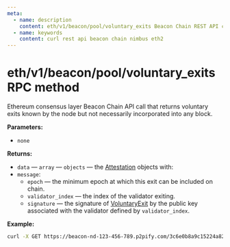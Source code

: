 ```yaml
---
meta:
  - name: description
    content: eth/v1/beacon/pool/voluntary_exits Beacon Chain REST API call details and examples.
  - name: keywords
    content: curl rest api beacon chain nimbus eth2
---
```


# eth/v1/beacon/pool/voluntary_exits RPC method

Ethereum consensus layer Beacon Chain API call that returns voluntary exits known by the node but not necessarily incorporated into any block.

**Parameters:**

* `none`

**Returns:**

* `data` — `array` — `objects` — the [Attestation](https://github.com/ethereum/consensus-specs/blob/dev/specs/phase0/beacon-chain.md#attestation) objects with:
 * `message`:
   * `epoch` — the minimum epoch at which this exit can be included on chain.
   * `validator_index` — the index of the validator exiting.
   * `signature` — the signature of [VoluntaryExit](https://github.com/ethereum/consensus-specs/blob/dev/specs/phase0/beacon-chain.md#voluntaryexit) by the public key associated with the validator defined by `validator_index`.

**Example:**

``` sh
curl -X GET https://beacon-nd-123-456-789.p2pify.com/3c6e0b8a9c15224a8228b9a98ca1531d/eth/v1/beacon/pool/voluntary_exits
```
